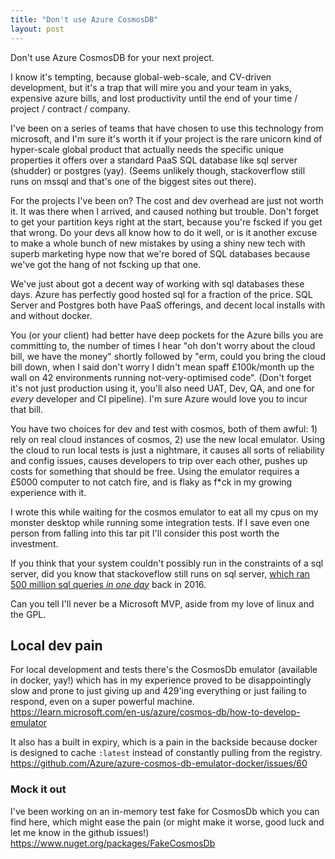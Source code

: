 ```yaml
---
title: "Don't use Azure CosmosDB"
layout: post
---
```


 Don't use Azure CosmosDB for your next project.

I know it's tempting, because global-web-scale, and CV-driven development, but it's a trap that will mire you and your team in yaks, expensive azure bills, and lost productivity until the end of your time / project / contract / company.

I've been on a series of teams that have chosen to use this technology from microsoft, and I'm sure it's worth it if your project is the rare unicorn kind of hyper-scale global product that actually needs the specific unique properties it offers over a standard PaaS SQL database like sql server (shudder) or postgres (yay). (Seems unlikely though, stackoverflow still runs on mssql and that's one of the biggest sites out there).

For the projects I've been on? The cost and dev overhead are just not worth it. It was there when I arrived, and caused nothing but trouble. Don't forget to get your partition keys right at the start, because you're fscked if you get that wrong. Do your devs all know how to do it well, or is it another excuse to make a whole bunch of new mistakes by using a shiny new tech with superb marketing hype now that we're bored of SQL databases because we've got the hang of not fscking up that one.

We've just about got a decent way of working with sql databases these days. Azure has perfectly good hosted sql for a fraction of the price. SQL Server and Postgres both have PaaS offerings, and decent local installs with and without docker.

You (or your client) had better have deep pockets for the Azure bills you are committing to, the number of times I hear "oh don't worry about the cloud bill, we have the money" shortly followed by "erm, could you bring the cloud bill down, when I said don't worry I didn't mean spaff £100k/month up the wall on 42 environments running not-very-optimised code". (Don't forget it's not just production using it, you'll also need UAT, Dev, QA, and one for *every* developer and CI pipeline). I'm sure Azure would love you to incur that bill.

You have two choices for dev and test with cosmos, both of them awful: 1) rely on real cloud instances of cosmos, 2) use the new local emulator. Using the cloud to run local tests is just a nightmare, it causes all sorts of reliability and config issues, causes developers to trip over each other, pushes up costs for something that should be free. Using the emulator requires a £5000 computer to not catch fire, and is flaky as f*ck in my growing experience with it.

I wrote this while waiting for the cosmos emulator to eat all my cpus on my monster desktop while running some integration tests. If I save even one person from falling into this tar pit I'll consider this post worth the investment.

If you think that your system couldn't possibly run in the constraints of a sql server, did you know that stackoveflow still runs on sql server, [which ran 500 million sql queries *in one day*](https://nickcraver.com/blog/2016/02/17/stack-overflow-the-architecture-2016-edition/) back in 2016.

Can you tell I'll never be a Microsoft MVP, aside from my love of linux and the GPL.


## Local dev pain

For local development and tests there's the CosmosDb emulator (available in docker, yay!) which has in my experience proved to be disappointingly slow and prone to just giving up and 429'ing everything or just failing to respond, even on a super powerful machine. <https://learn.microsoft.com/en-us/azure/cosmos-db/how-to-develop-emulator>

It also has a built in expiry, which is a pain in the backside because docker is designed to cache `:latest` instead of constantly pulling from the registry. <https://github.com/Azure/azure-cosmos-db-emulator-docker/issues/60>

### Mock it out

I've been working on an in-memory test fake for CosmosDb which you can find here, which might ease the pain (or might make it worse, good luck and let me know in the github issues!) <https://www.nuget.org/packages/FakeCosmosDb>

